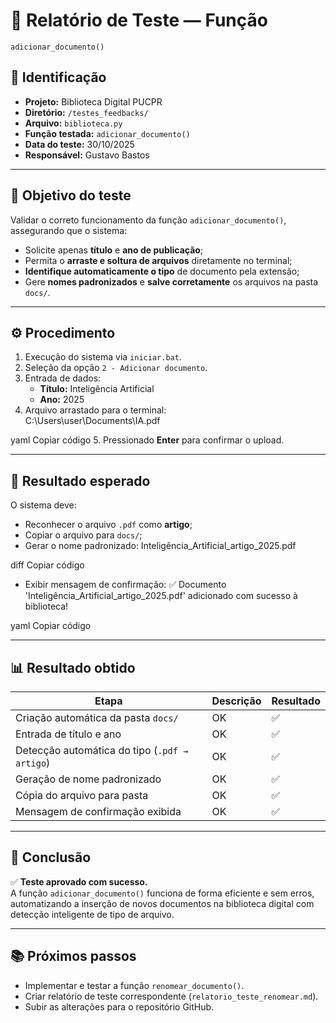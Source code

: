 # 🧪 Relatório de Teste — Função 

`adicionar_documento()`

## 📘 Identificação
- **Projeto:** Biblioteca Digital PUCPR  
- **Diretório:** `/testes_feedbacks/`  
- **Arquivo:** `biblioteca.py`  
- **Função testada:** `adicionar_documento()`  
- **Data do teste:** 30/10/2025  
- **Responsável:** Gustavo Bastos  

---

## 🎯 Objetivo do teste
Validar o correto funcionamento da função `adicionar_documento()`, assegurando que o sistema:
- Solicite apenas **título** e **ano de publicação**;  
- Permita o **arraste e soltura de arquivos** diretamente no terminal;  
- **Identifique automaticamente o tipo** de documento pela extensão;  
- Gere **nomes padronizados** e **salve corretamente** os arquivos na pasta `docs/`.

---

## ⚙️ Procedimento
1. Execução do sistema via `iniciar.bat`.  
2. Seleção da opção `2 - Adicionar documento`.  
3. Entrada de dados:
   - **Título:** Inteligência Artificial  
   - **Ano:** 2025  
4. Arquivo arrastado para o terminal:  
C:\Users\user\Documents\IA.pdf

yaml
Copiar código
5. Pressionado **Enter** para confirmar o upload.  

---

## 🧩 Resultado esperado
O sistema deve:
- Reconhecer o arquivo `.pdf` como **artigo**;  
- Copiar o arquivo para `docs/`;  
- Gerar o nome padronizado:
Inteligência_Artificial_artigo_2025.pdf

diff
Copiar código
- Exibir mensagem de confirmação:
✅ Documento 'Inteligência_Artificial_artigo_2025.pdf' adicionado com sucesso à biblioteca!

yaml
Copiar código

---

## 📊 Resultado obtido

| Etapa | Descrição | Resultado |
|-------|------------|------------|
| Criação automática da pasta `docs/` | OK | ✅ |
| Entrada de título e ano | OK | ✅ |
| Detecção automática do tipo (`.pdf → artigo`) | OK | ✅ |
| Geração de nome padronizado | OK | ✅ |
| Cópia do arquivo para pasta | OK | ✅ |
| Mensagem de confirmação exibida | OK | ✅ |

---

## 🧠 Conclusão
✅ **Teste aprovado com sucesso.**  
A função `adicionar_documento()` funciona de forma eficiente e sem erros, automatizando a inserção de novos documentos na biblioteca digital com detecção inteligente de tipo de arquivo.

---

## 📚 Próximos passos
- Implementar e testar a função `renomear_documento()`.  
- Criar relatório de teste correspondente (`relatorio_teste_renomear.md`).  
- Subir as alterações para o repositório GitHub.
